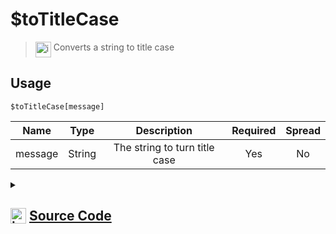 # $toTitleCase
> <img align="top" src="https://upload.wikimedia.org/wikipedia/commons/thumb/e/e4/Infobox_info_icon.svg/160px-Infobox_info_icon.svg.png?20150409153300" alt="image" width="25" height="auto"> Converts a string to title case
## Usage
```
$toTitleCase[message]
```
| Name | Type | Description | Required | Spread
| :---: | :---: | :---: | :---: | :---: |
message | String | The string to turn title case | Yes | No
<details>
<summary>
    
## <img align="top" src="https://cdn4.iconfinder.com/data/icons/iconsimple-logotypes/512/github-512.png" alt="image" width="25" height="auto">  [Source Code](https://github.com/tryforge/ForgeScript-V2/blob/main/src/native/toTitleCase.ts)
    
</summary>
    
```ts
import { ArgType, NativeFunction, Return } from "../structures"
import lodash from "lodash"

export default new NativeFunction({
    name: "$toTitleCase",
    version: "1.0.6",
    description: "Converts a string to title case",
    brackets: true,
    unwrap: true,
    args: [
        {
            name: "message",
            description: "The string to turn title case",
            rest: false,
            required: true,
            type: ArgType.String,
        },
    ],
    execute(_, [m]) {
        return Return.success(
            m
                .split(/ +/)
                .map((x) => lodash.capitalize(x))
                .join(" ")
        )
    },
})

```
    
</details>